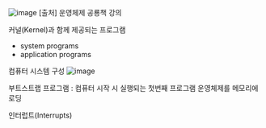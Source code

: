 ![image](https://sj-obsidian-bucket.s3.ap-northeast-2.amazonaws.com/212fe7404822fbf6fcf1469213585fef.png)
[출처] 운영체제 공룡책 강의

커널(Kernel)과 함께 제공되는 프로그램
- system programs
- application programs

컴퓨터 시스템 구성
![image](https://sj-obsidian-bucket.s3.ap-northeast-2.amazonaws.com/8eb51288243c1ffe5441e110185655e9.png)

부트스트랩 프로그램
: 컴퓨터 시작 시 실행되는 첫번째 프로그램
운영체제를 메모리에 로딩

인터럽트(Interrupts)

